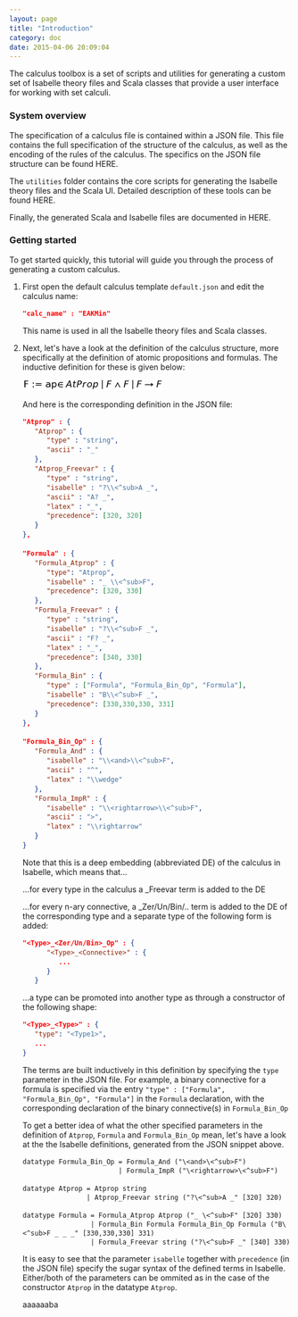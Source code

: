 ```yaml
---
layout: page
title: "Introduction"
category: doc
date: 2015-04-06 20:09:04
---
```


The calculus toolbox is a set of scripts and utilities for generating a custom set of Isabelle theory files and Scala classes that provide a user interface for working with set calculi.

### System overview

The specification of a calculus file is contained within a JSON file. This file contains the full specification of the structure of the calculus, as well as the encoding of the rules of the calculus. The specifics on the JSON file structure can be found HERE.

The `utilities` folder contains the core scripts for generating the Isabelle theory files and the Scala UI. Detailed description of these tools can be found HERE.

Finally, the generated Scala and Isabelle files are documented in HERE.

### Getting started

To get started quickly, this tutorial will guide you through the process of generating a custom calculus.

1.    First open the default calculus template `default.json` and edit the calculus name:

      ~~~json
      "calc_name" : "EAKMin"
      ~~~

      This name is used in all the Isabelle theory files and Scala classes.
   
2.    Next, let's have a look at the definition of the calculus structure, more specifically at the definition of atomic propositions and formulas. The inductive definition for these is given below:

      ![F \:\= ap ∈ AtProp \| F ∧ F \| F → F](https://raw.githubusercontent.com/goodlyrottenapple/calculus-toolbox/gh-pages/_files/intro1.png)


   
      And here is the corresponding definition in the JSON file:
   
      ~~~json
      "Atprop" : {
         "Atprop" : {
            "type" : "string",
            "ascii" : "_"
         },
         "Atprop_Freevar" : {
            "type" : "string",
            "isabelle" : "?\\<^sub>A _",
            "ascii" : "A? _",
            "latex" : "_",
            "precedence": [320, 320]
         }
      },

      "Formula" : {
         "Formula_Atprop" : {
            "type": "Atprop",
            "isabelle" : "_ \\<^sub>F",
            "precedence": [320, 330]
         },
         "Formula_Freevar" : {
            "type" : "string",
            "isabelle" : "?\\<^sub>F _",
            "ascii" : "F? _",
            "latex" : "_",
            "precedence": [340, 330]
         },
         "Formula_Bin" : {
            "type" : ["Formula", "Formula_Bin_Op", "Formula"],
            "isabelle" : "B\\<^sub>F _",
            "precedence": [330,330,330, 331]
         }
      },

      "Formula_Bin_Op" : {
         "Formula_And" : {
            "isabelle" : "\\<and>\\<^sub>F",
            "ascii" : "^",
            "latex" : "\\wedge"
         },
         "Formula_ImpR" : {
            "isabelle" : "\\<rightarrow>\\<^sub>F",
            "ascii" : ">",
            "latex" : "\\rightarrow"
         }
      }
      ~~~

      Note that this is a deep embedding (abbreviated DE) of the calculus in Isabelle, which means that...

      ...for every type in the calculus a _Freevar term is added to the DE
         
      ...for every n-ary connective, a _Zer/Un/Bin/.. term is added to the DE of the corresponding type and a separate type of the following form is added:


      ~~~json
      "<Type>_<Zer/Un/Bin>_Op" : {
            "<Type>_<Connective>" : {
               ...
            }
         }
      ~~~
      
      ...a type can be promoted into another type as through a constructor of the following shape:

      ~~~json
      "<Type>_<Type>" : {
         "type": "<Type1>",
         ...
      }
      ~~~
      
      The terms are built inductively in this definition by specifying the ``type`` parameter in the JSON file. For example, a binary connective for a formula is specified via the entry ``"type" : ["Formula", "Formula_Bin_Op", "Formula"]`` in the ``Formula`` declaration, with the corresponding declaration of the binary connective(s) in ``Formula_Bin_Op``
      
      To get a better idea of what the other specified parameters in the definition of ``Atprop``, ``Formula`` and ``Formula_Bin_Op`` mean, let's have a look at the the Isabelle definitions, generated from the JSON snippet above.
      
      ~~~coq
      datatype Formula_Bin_Op = Formula_And ("\<and>\<^sub>F")
                              | Formula_ImpR ("\<rightarrow>\<^sub>F")

      datatype Atprop = Atprop string
                      | Atprop_Freevar string ("?\<^sub>A _" [320] 320)

      datatype Formula = Formula_Atprop Atprop ("_ \<^sub>F" [320] 330)
                       | Formula_Bin Formula Formula_Bin_Op Formula ("B\<^sub>F _ _ _" [330,330,330] 331)
                       | Formula_Freevar string ("?\<^sub>F _" [340] 330)
      ~~~
      
      It is easy to see that the parameter ``isabelle`` together with ``precedence`` (in the JSON file) specify the sugar syntax of the defined terms in Isabelle. Either/both of the parameters can be ommited as in the case of the constructor ``Atprop`` in the datatype ``Atprop``.
      
      aaaaaaba